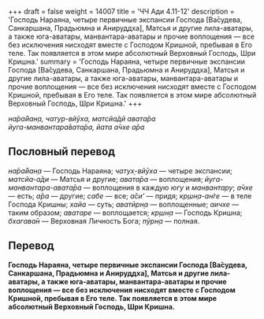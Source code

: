 +++
draft = false
weight = 14007
title = 'ЧЧ Ади 4.11-12'
description = 'Господь Нараяна, четыре первичные экспансии Господа [Ва̄судева, Санкаршана, Прадьюмна и Анируддха], Матсья и другие лила-аватары, а также юга-аватары, манвантара-аватары и прочие воплощения — все без исключения нисходят вместе с Господом Кришной, пребывая в Его теле. Так появляется в этом мире абсолютный Верховный Господь, Шри Кришна.'
summary = 'Господь Нараяна, четыре первичные экспансии Господа [Ва̄судева, Санкаршана, Прадьюмна и Анируддха], Матсья и другие лила-аватары, а также юга-аватары, манвантара-аватары и прочие воплощения — все без исключения нисходят вместе с Господом Кришной, пребывая в Его теле. Так появляется в этом мире абсолютный Верховный Господь, Шри Кришна.'
+++

_на̄ра̄йан̣а, чатур-вйӯха, матсйа̄дй авата̄ра  
йуга-манвантара̄вата̄ра, йата а̄чхе а̄ра_

## Пословный перевод

_на̄ра̄йан̣а_ — Господь Нараяна; _чатух̣_\-_вйӯха_ — четыре экспансии; _матсйа_\-_а̄ди_ — Матсья и другие; _авата̄ра_ — воплощения; _йуга_\-_манвантара_\-_авата̄ра_ — воплощения в каждую _югу_ и _манвантару_; _а̄чхе_ — есть; _а̄ра_ — другие; _сабе_ — все; _а̄си’_ — придя; _кр̣шн̣а_\-_ан̇ге_ — в теле Господа Кришны; _хайа_ — суть; _аватӣрн̣а_ — воплощенные; _аичхе_ — таким образом; _аватаре_ — воплощается; _кр̣шн̣а_ — Господь Кришна; _бхагава̄н_ — Верховная Личность Бога; _пӯрн̣а_ — полная.

## Перевод

**Господь Нараяна, четыре первичные экспансии Господа \[Ва̄судева, Санкаршана, Прадьюмна и Анируддха\], Матсья и другие лила-аватары, а также юга-аватары, манвантара-аватары и прочие воплощения — все без исключения нисходят вместе с Господом Кришной, пребывая в Его теле. Так появляется в этом мире абсолютный Верховный Господь, Шри Кришна.**
